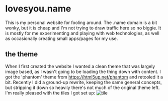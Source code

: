# lovesyou.name
This is my personal website for fooling around.  The .name domain is a bit wonky, but it is cheap and I'm not trying to draw traffic here so no biggie.  It is mostly for me experimenting and playing with web technologies, as well as occasionally creating small apps/pages for my use.  

## the theme
When I first created the website I wanted a clean theme that was largely image based, as I wasn't going to be loading the thing down with content. I got the 'phantom' theme from https://html5up.net/phantom and retooled it a bit.  Recently I did a ground-up rewrite, keeping the same general concepts, but stripping it down so heavily there's not much of the original theme left.
I'm really pleased with the tiles I got set up: 
![tile](http://imgur.com/a/3neVm "tile")
